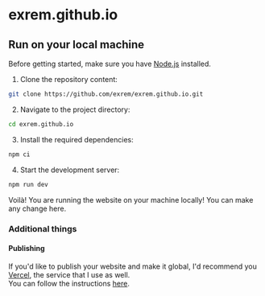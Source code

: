 # exrem.github.io

## Run on your local machine
Before getting started, make sure you have [Node.js](https://nodejs.org) installed.

1. Clone the repository content:
```sh
git clone https://github.com/exrem/exrem.github.io.git
```

2. Navigate to the project directory:
```sh
cd exrem.github.io
```

3. Install the required dependencies:
```sh
npm ci
```

4. Start the development server:
```sh
npm run dev
```

Voilà! You are running the website on your machine locally! You can make any change here.

### Additional things

#### Publishing
If you'd like to publish your website and make it global, I'd recommend you [Vercel](https://vercel.com), the service that I use as well. <br />
You can follow the instructions [here](https://vercel.com/docs/getting-started-with-vercel/import).